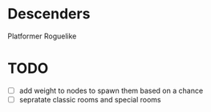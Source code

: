 # Descenders

Platformer Roguelike

# TODO

- [ ] add weight to nodes to spawn them based on a chance
- [ ] sepratate classic rooms and special rooms
